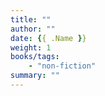 ```yaml
---
title: ""
author: ""
date: {{ .Name }}
weight: 1
books/tags:
    - "non-fiction"
summary: ""
---
```

